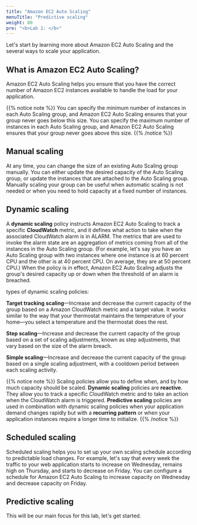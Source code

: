 ```yaml
---
title: "Amazon EC2 Auto Scaling"
menuTitle: "Predictive scaling"
weight: 80
pre: "<b>Lab 1: </b>"
---
```


Let's start by learning more about Amazon EC2 Auto Scaling and the several ways to scale your application.

## What is Amazon EC2 Auto Scaling?

Amazon EC2 Auto Scaling helps you ensure that you have the correct number of Amazon EC2 instances available to handle the load for your application.

{{% notice note %}}
You can specify the minimum number of instances in each Auto Scaling group, and Amazon EC2 Auto Scaling ensures that your group never goes below this size. You can specify the maximum number of instances in each Auto Scaling group, and Amazon EC2 Auto Scaling ensures that your group never goes above this size.
{{% /notice %}}

## Manual scaling
At any time, you can change the size of an existing Auto Scaling group manually. You can either update the desired capacity of the Auto Scaling group, or update the instances that are attached to the Auto Scaling group. Manually scaling your group can be useful when automatic scaling is not needed or when you need to hold capacity at a fixed number of instances.

## Dynamic scaling

A **dynamic scaling** policy instructs Amazon EC2 Auto Scaling to track a specific **CloudWatch** metric, and it defines what action to take when the associated CloudWatch alarm is in ALARM. The metrics that are used to invoke the alarm state are an aggregation of metrics coming from all of the instances in the Auto Scaling group. (For example, let's say you have an Auto Scaling group with two instances where one instance is at 60 percent CPU and the other is at 40 percent CPU. On average, they are at 50 percent CPU.) When the policy is in effect, Amazon EC2 Auto Scaling adjusts the group's desired capacity up or down when the threshold of an alarm is breached.

types of dynamic scaling policies:

**Target tracking scaling**—Increase and decrease the current capacity of the group based on a Amazon CloudWatch metric and a target value. It works similar to the way that your thermostat maintains the temperature of your home—you select a temperature and the thermostat does the rest.

**Step scaling**—Increase and decrease the current capacity of the group based on a set of scaling adjustments, known as step adjustments, that vary based on the size of the alarm breach.

**Simple scaling**—Increase and decrease the current capacity of the group based on a single scaling adjustment, with a cooldown period between each scaling activity.

{{% notice note %}}
Scaling policies allow you to define when, and by how much capacity should be scaled. **Dynamic scaling** policies are **reactive**. They allow you to track a specific CloudWatch metric and to take an action when the CloudWatch alarm is triggered. **Predictive scaling** policies are used in combination with dynamic scaling policies when your application demand changes rapidly but with a **recurring pattern** or when your application instances require a longer time to initialize.
{{% /notice %}}

## Scheduled scaling

Scheduled scaling helps you to set up your own scaling schedule according to predictable load changes. For example, let's say that every week the traffic to your web application starts to increase on Wednesday, remains high on Thursday, and starts to decrease on Friday. You can configure a schedule for Amazon EC2 Auto Scaling to increase capacity on Wednesday and decrease capacity on Friday. 


## Predictive scaling

This will be our main focus for this lab, let's get started.